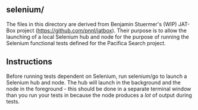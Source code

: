 selenium/
---------
The files in this directory are derived from Benjamin Stuermer's (WIP) JAT-Box project (https://github.com/pnnl/jatbox).
Their purpose is to allow the launching of a local Selenium hub and node for the purpose of running the Selenium 
functional tests defined for the Pacifica Search project.

Instructions
------------
Before running tests dependent on Selenium, run selenium/go to launch a Selenium hub and node. The hub will launch in
the background and the node in the foreground - this should be done in a separate terminal window than you run your
tests in because the node produces a *lot* of output during tests.